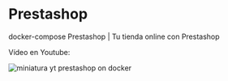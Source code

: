 # Prestashop
docker-compose Prestashop | Tu tienda online con Prestashop

Vídeo en Youtube:



![miniatura yt prestashop on docker](https://github.com/JLalib/docker-prestashop/assets/57844755/1d546b6a-8e20-407a-86f6-a1dab45f60ac)
